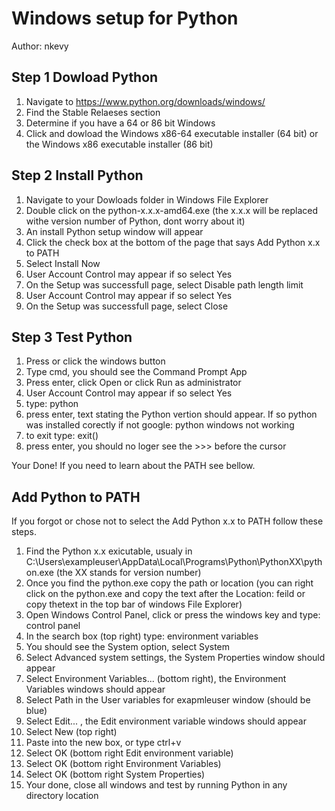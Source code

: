Windows setup for Python
========================
Author: nkevy

Step 1 Dowload Python
---------------------
1. Navigate to https://www.python.org/downloads/windows/
2. Find the Stable Relaeses section
3. Determine if you have a 64 or 86 bit Windows
3. Click and dowload the Windows x86-64 executable installer (64 bit) or the Windows x86 executable installer (86 bit)

Step 2 Install Python
----------------------
1. Navigate to your Dowloads folder in Windows File Explorer
2. Double click on the python-x.x.x-amd64.exe (the x.x.x will be replaced withe version number of Python, dont worry about it)
3. An install Python setup window will appear 
4. Click the check box at the bottom of the page that says Add Python x.x to PATH
5. Select Install Now
6. User Account Control may appear if so select Yes
7. On the Setup was successfull page, select Disable path length limit
8. User Account Control may appear if so select Yes
9. On the Setup was successfull page, select Close

Step 3 Test Python
------------------
1. Press or click the windows button
2. Type cmd, you should see the Command Prompt App
3. Press enter, click Open or click Run as administrator 
4. User Account Control may appear if so select Yes
5. type: python
6. press enter, text stating the Python vertion should appear. If so python was installed corectly if not google: python windows not working
7. to exit type: exit()
8. press enter, you should no loger see the >>> before the cursor 


Your Done! If you need to learn about the PATH see bellow.

Add Python to PATH
------------------
If you forgot or chose not to select the Add Python x.x to PATH follow these steps.
1. Find the Python x.x exicutable, usualy in C:\Users\exampleuser\AppData\Local\Programs\Python\PythonXX\python.exe (the XX stands for version number)
2. Once you find the python.exe copy the path or location (you can right click on the python.exe and copy the text after the Location: feild or copy thetext in the top bar of windows File Explorer)
3. Open Windows Control Panel, click or press the windows key and type: control panel
4. In the search box (top right) type: environment variables
5. You should see the System option, select System
6. Select Advanced system settings, the System Properties window should appear 
7. Select Environment Variables... (bottom right), the Environment Variables windows should appear
8. Select Path in the User variables for exapmleuser window (should be blue)
9. Select Edit... , the Edit environment variable windows should appear
10. Select New (top right)
11. Paste into the new box, or type ctrl+v
12. Select OK (bottom right Edit environment variable)
13. Select OK (bottom right Environment Variables)
14. Select OK (bottom right System Properties)
15. Your done, close all windows and test by running Python in any directory location
